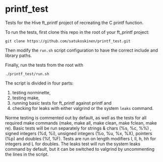 # printf_test

Tests for the Hive ft_printf project of recreating the C printf function.

To run the tests, first clone this repo in the root of your ft_printf project:
```
git clone https://github.com/satukoskinen/printf_test.git
```
Then modify the ``run.sh`` script configuration to have the correct include and library paths.

Finally, run the tests from the root with
```
./printf_test/run.sh
```

The script is divided in four parts:
1) testing norminette,
2) testing make,
3) running basic tests for ft_printf against printf and
4) checking for leaks with either valgrind or the system ``leaks`` command.

Norme testing is commented out by default, as well as the tests for all required make commands
(make, make all, make clean, make fclean, make re). Basic tests will be run separately for
strings & chars (%s, %c, %%) , signed integers (%d, %i), unsigned integers (%o, %u, %x, %X),
pointers (%p) and doubles (%f, %F). Tests are run on length modifiers
l, ll, h, hh for integers and L for doubles. The leaks test will run the system leaks command by default,
but it can be switched to valgrind by uncommenting the lines in the script.
